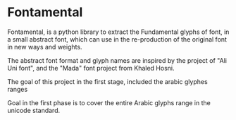 # Fontamental

Fontamental, is a python library to extract the Fundamental glyphs of font, in a small abstract font, which can use in the re-production of the original font in new ways and weights.

The abstract font format and glyph names are inspired by the project of "Ali Uni font", and the "Mada" font project from Khaled Hosni.

The goal of this project in the first stage, included the arabic glyphes ranges

Goal in the first phase is to cover the entire Arabic glyphs range in the unicode standard.





